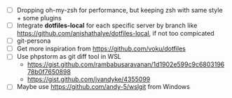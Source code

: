 * [ ] Dropping oh-my-zsh for performance, but keeping zsh with same style + some plugins
* [ ] Integrate **dotfiles-local** for each specific server by branch like https://github.com/anishathalye/dotfiles-local, if not too compicated
* [ ] git-persona
* [ ] Get more inspiration from https://github.com/voku/dotfiles
* [ ] Use phpstorm as git diff tool in WSL
   * https://gist.github.com/rambabusaravanan/1d1902e599c9c680319678b0f7650898
   * https://gist.github.com/jvandyke/4355099
* [ ] Maybe use https://github.com/andy-5/wslgit from Windows
